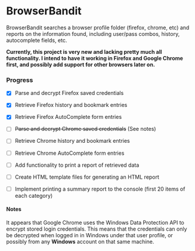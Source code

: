 # BrowserBandit

BrowserBandit searches a browser profile folder (firefox, chrome, etc) and reports on the information found, including user/pass combos, history, autocomplete fields, etc.

**Currently, this project is very new and lacking pretty much all functionality. I intend to have it working in Firefox and Google Chrome first, and possibly add support for other browsers later on.**

### Progress

- [x] Parse and decrypt Firefox saved credentials
- [x] Retrieve Firefox history and bookmark entries
- [x] Retrieve Firefox AutoComplete form entries

- [ ] ~~Parse and decrypt Chrome saved credentials~~ (See notes)
- [ ] Retrieve Chrome history and bookmark entries
- [ ] Retrieve Chrome AutoComplete form entries

- [ ] Add functionality to print a report of retrieved data
- [ ] Create HTML template files for generating an HTML report
- [ ] Implement printing a summary report to the console (first 20 items of each category)


#### Notes

It appears that Google Chrome uses the Windows Data Protection API to encrypt stored login credentials. This means that the credentials can only be decrypted when logged in in Windows under that user profile, or possibly from any **Windows** account on that same machine.